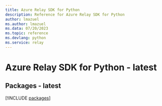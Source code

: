 ```yaml
---
title: Azure Relay SDK for Python
description: Reference for Azure Relay SDK for Python
author: lmazuel
ms.author: lmazuel
ms.data: 07/20/2023
ms.topic: reference
ms.devlang: python
ms.service: relay
---
```

# Azure Relay SDK for Python - latest
## Packages - latest
[!INCLUDE [packages](relay-index.md)]
